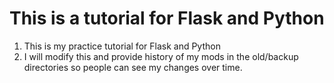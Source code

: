 # This is a tutorial for Flask and Python

1. This is my practice tutorial for Flask and Python
2. I will modify this and provide history of my mods in the old/backup directories so people can see my changes over time.
